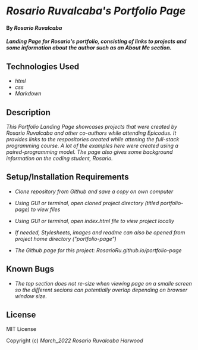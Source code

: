 # _Rosario Ruvalcaba's Portfolio Page_

#### By _**Rosario Ruvalcaba**_

#### _Landing Page for Rosario's portfolio, consisting of links to projects and some information about the author such as an About Me section._

## Technologies Used

* _html_
* _css_
* _Markdown_

## Description

_This Portfolio Landing Page showcases projects that were created by Rosario Ruvalcaba and other co-authors while attending Epicodus. It provides links to the respositories created while attening the full-stack programming course. A lot of the examples here were created using a paired-programming model. The page also gives some background information on the coding student, Rosario._

## Setup/Installation Requirements

* _Clone repository from Github and save a copy on own computer_

* _Using GUI or terminal, open cloned project directory (titled portfolio-page) to view files_

* _Using GUI or terminal, open index.html file to view project locally_

* _If needed, Stylesheets, images and readme can also be opened from project home directory ("portfolio-page")_

* _The Github page for this project: RosarioRu.github.io/portfolio-page_

## Known Bugs

* _The top section does not re-size when viewing page on a smalle screen so the different secions can potentially overlap depending on browser window size._

## License

MIT License

Copyright (c) _March_2022_ _Rosario Ruvalcaba Harwood_